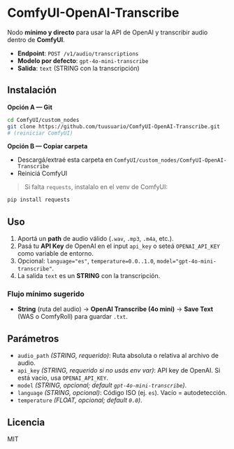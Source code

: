 # ComfyUI-OpenAI-Transcribe

Nodo **mínimo y directo** para usar la API de OpenAI y transcribir audio dentro de **ComfyUI**.

- **Endpoint**: `POST /v1/audio/transcriptions`
- **Modelo por defecto**: `gpt-4o-mini-transcribe`
- **Salida**: `text` (STRING con la transcripción)

## Instalación

**Opción A — Git**
```bash
cd ComfyUI/custom_nodes
git clone https://github.com/tuusuario/ComfyUI-OpenAI-Transcribe.git
# (reiniciar ComfyUI)
```

**Opción B — Copiar carpeta**
- Descargá/extraé esta carpeta en `ComfyUI/custom_nodes/ComfyUI-OpenAI-Transcribe`
- Reiniciá ComfyUI

> Si falta `requests`, instalalo en el venv de ComfyUI:
```bash
pip install requests
```

## Uso

1. Aportá un **path** de audio válido (`.wav`, `.mp3`, `.m4a`, etc.).
2. Pasá tu **API Key** de OpenAI en el input `api_key` o seteá `OPENAI_API_KEY` como variable de entorno.
3. Opcional: `language="es"`, `temperature=0.0..1.0`, `model="gpt-4o-mini-transcribe"`.
4. La salida `text` es un **STRING** con la transcripción.

### Flujo mínimo sugerido
- **String** (ruta del audio) → **OpenAI Transcribe (4o mini)** → **Save Text** (WAS o ComfyRoll) para guardar `.txt`.

## Parámetros

- `audio_path` *(STRING, requerido)*: Ruta absoluta o relativa al archivo de audio.
- `api_key` *(STRING, requerido si no usás env var)*: API key de OpenAI. Si está vacío, usa `OPENAI_API_KEY`.
- `model` *(STRING, opcional; default `gpt-4o-mini-transcribe`)*.
- `language` *(STRING, opcional)*: Código ISO (ej. `es`). Vacío = autodetección.
- `temperature` *(FLOAT, opcional; default `0.0`)*.

## Licencia
MIT
